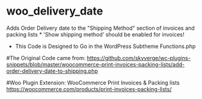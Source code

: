 # woo_delivery_date

<p>Adds Order Delivery date to the "Shipping Method" section of invoices and packing lists
* 'Show shipping method' should be enabled for invoices!</p>

* This Code is Designed to Go in the WordPress Subtheme Functions.php

#The Original Code came from: https://github.com/skyverge/wc-plugins-snippets/blob/master/woocommerce-print-invoices-packing-lists/add-order-delivery-date-to-shipping.php

#Woo Plugin Extension:
WooCommerce Print Invoices & Packing lists
https://woocommerce.com/products/print-invoices-packing-lists/

